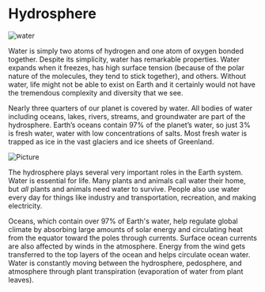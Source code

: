# Hydrosphere



![water](https://live.staticflickr.com/3886/14389112331_6dbd76b3f9_z.jpg)

Water is simply two atoms of hydrogen and one atom of oxygen bonded together. Despite its simplicity, water has remarkable properties. Water expands when it freezes, has high surface tension \(because of the polar nature of the molecules, they tend to stick together\), and others. Without water, life might not be able to exist on Earth and it certainly would not have the tremendous complexity and diversity that we see.

Nearly three quarters of our planet is covered by water. All bodies of water including oceans, lakes, rivers, streams, and groundwater are part of the hydrosphere. Earth’s oceans contain 97% of the planet’s water, so just 3% is fresh water, water with low concentrations of salts. Most fresh water is trapped as ice in the vast glaciers and ice sheets of Greenland.

![Picture](https://www.opengeography.org/uploads/1/7/4/1/17412073/_186402340.png)

The hydrosphere plays several very important roles in the Earth system. Water is essential for life. Many plants and animals call water their home, but  _all_ plants and animals need water to survive. People also use water every day for things like industry and transportation, recreation, and making electricity.  
  
Oceans, which contain over 97% of Earth's water, help regulate global climate by absorbing large amounts of solar energy and circulating heat from the equator toward the poles through currents. Surface ocean currents are also affected by winds in the atmosphere. Energy from the wind gets transferred to the top layers of the ocean and helps circulate ocean water. Water is constantly moving between the hydrosphere, pedosphere, and atmosphere through plant transpiration \(evaporation of water from plant leaves\).

